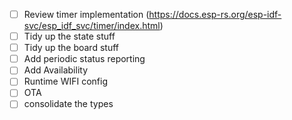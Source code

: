  - [ ] Review timer implementation (https://docs.esp-rs.org/esp-idf-svc/esp_idf_svc/timer/index.html)
 - [ ] Tidy up the state stuff
 - [ ] Tidy up the board stuff
 - [ ] Add periodic status reporting
 - [ ] Add Availability
 - [ ] Runtime WIFI config
 - [ ] OTA
 - [ ] consolidate the types